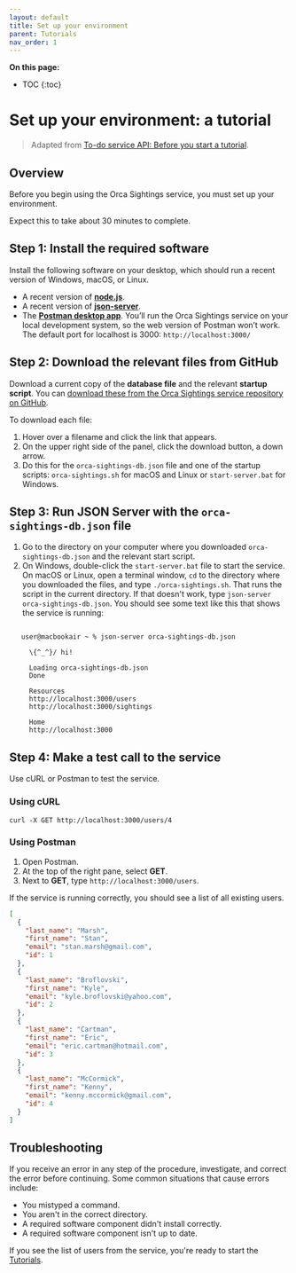 ```yaml
---
layout: default
title: Set up your environment
parent: Tutorials
nav_order: 1
---
```


**On this page:**

- TOC
{:toc}

# Set up your environment: a tutorial

> Adapted from [To-do service API: Before you start a tutorial](https://uwc2-apidoc.github.io/to-do-service-sp25/before-you-start-a-tutorial.html).

## Overview

Before you begin using the Orca Sightings service, you must set up your environment.

Expect this to take about 30 minutes to complete.

## Step 1: Install the required software

Install the following software on your desktop, which should run a recent version of Windows, macOS, or Linux.

- A recent version of **[node.js](https://nodejs.org/en)**.
- A recent version of **[json-server](https://www.npmjs.com/package/json-server)**.
- The [**Postman desktop app**](https://www.postman.com/downloads/). You’ll run the Orca Sightings service on your local development system, so the web version of Postman won’t work. The default port for localhost is 3000: `http://localhost:3000/`

## Step 2: Download the relevant files from GitHub

Download a current copy of the **database file** and the relevant **startup script**. You can [download these from the Orca Sightings service repository on GitHub](https://github.com/juliebro/orca-sightings-api/tree/main/api).

To download each file:

1. Hover over a filename and click the link that appears.
2. On the upper right side of the panel, click the download button, a down arrow.
3. Do this for the `orca-sightings-db.json` file and one of the startup scripts: `orca-sightings.sh` for macOS and Linux or  `start-server.bat` for Windows.

## Step 3: Run JSON Server with the `orca-sightings-db.json` file

1. Go to the directory on your computer where you downloaded `orca-sightings-db.json` and the relevant start script.
2. On Windows, double-click the `start-server.bat` file to start the service. On macOS or Linux, open a terminal window, `cd` to the directory where you downloaded the files, and type `./orca-sightings.sh`. That runs the script in the current directory. If that doesn't work, type `json-server orca-sightings-db.json`. You should see some text like this that shows the service is running:

```shell

   user@macbookair ~ % json-server orca-sightings-db.json
   
     \{^_^}/ hi!
   
     Loading orca-sightings-db.json
     Done
   
     Resources
     http://localhost:3000/users
     http://localhost:3000/sightings
   
     Home
     http://localhost:3000
```

## Step 4: Make a test call to the service

Use cURL or Postman to test the service.

### Using cURL

```shell
curl -X GET http://localhost:3000/users/4
```

### Using Postman

1. Open Postman.
2. At the top of the right pane, select **GET**.
3. Next to **GET**, type `http://localhost:3000/users`.

If the service is running correctly, you should see a list of all existing users.

```json
[
  {
    "last_name": "Marsh",
    "first_name": "Stan",
    "email": "stan.marsh@gmail.com",
    "id": 1
  },
  {
    "last_name": "Broflovski",
    "first_name": "Kyle",
    "email": "kyle.broflovski@yahoo.com",
    "id": 2
  },
  {
    "last_name": "Cartman",
    "first_name": "Eric",
    "email": "eric.cartman@hotmail.com",
    "id": 3
  },
  {
    "last_name": "McCormick",
    "first_name": "Kenny",
    "email": "kenny.mccormick@gmail.com",
    "id": 4
  }
]
```

## Troubleshooting

If you receive an error in any step of the procedure, investigate, and correct the error before continuing. Some common situations that cause errors include:

- You mistyped a command.
- You aren't in the correct directory.
- A required software component didn't install correctly.
- A required software component isn't up to date.

If you see the list of users from the service, you're ready to start the [Tutorials](./tutorials.md).
